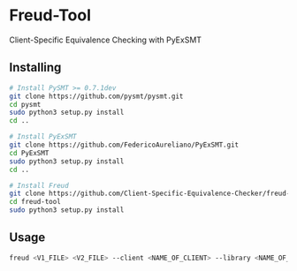 # Freud-Tool

Client-Specific Equivalence Checking with PyExSMT

## Installing

```bash
# Install PySMT >= 0.7.1dev
git clone https://github.com/pysmt/pysmt.git
cd pysmt
sudo python3 setup.py install
cd ..

# Install PyExSMT
git clone https://github.com/FedericoAureliano/PyExSMT.git
cd PyExSMT
sudo python3 setup.py install
cd ..

# Install Freud
git clone https://github.com/Client-Specific-Equivalence-Checker/freud-tool.git
cd freud-tool
sudo python3 setup.py install
```

## Usage

```bash
freud <V1_FILE> <V2_FILE> --client <NAME_OF_CLIENT> --library <NAME_OF_LIBRARY> <RETURN_TYPE> <ARG_TYPES>
```